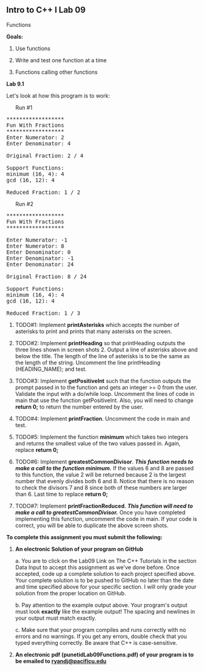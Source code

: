 ## Intro to C++ I Lab 09

Functions

**Goals:**

1.  Use functions

2.  Write and test one function at a time

3.  Functions calling other functions


**Lab 9.1**

Let's look at how this program is to work:

<ul>Run #1</ul>

<pre>
******************
Fun With Fractions
******************
Enter Numerator: 2
Enter Denominator: 4

Original Fraction: 2 / 4

Support Functions:
minimum (16, 4): 4
gcd (16, 12): 4

Reduced Fraction: 1 / 2
</pre>

<ul>Run #2</ul>

<pre>
******************
Fun With Fractions
******************

Enter Numerator: -1
Enter Numerator: 8
Enter Denominator: 0
Enter Denominator: -1
Enter Denominator: 24

Original Fraction: 8 / 24

Support Functions:
minimum (16, 4): 4
gcd (16, 12): 4

Reduced Fraction: 1 / 3
</pre>

1.  TODO#1: Implement **printAsterisks** which accepts the number of
    asterisks to print and prints that many asterisks on the screen.

2.  TODO#2: Implement **printHeading** so that printHeading outputs the
    three lines shown in screen shots 2. Output a line of asterisks
    above and below the title. The length of the line of asterisks is to
    be the same as the length of the string. Uncomment the line
    printHeading (HEADING_NAME); and test.

3.  TODO#3: Implement **getPositiveInt** such that the function outputs
    the prompt passed in to the function and gets an integer >= 0 from
    the user. Validate the input with a do/while loop. Uncomment the
    lines of code in main that use the function getPositiveInt. Also,
    you will need to change <b>return 0;</b> to return the number
    entered by the user.

4.  TODO#4: Implement **printFraction**. Uncomment the code in main and
    test.

5.  TODO#5: Implement the function **minimum** which takes two integers
    and returns the smallest value of the two values passed in. Again,
    replace <b>return 0;</b>

6.  TODO#6: Implement **greatestCommonDivisor**. ___This function needs to
    make a call to the function minimum.___ If the values 6 and 8 are
    passed to this function, the value 2 will be returned because 2 is
    the largest number that evenly divides both 6 and 8. Notice that
    there is no reason to check the divisors 7 and 8 since both of these
    numbers are larger than 6. Last time to replace <b>return 0;</b>

7.  TODO#7: Implement **printFractionReduced**. ___This function will need
    to make a call to greatestCommonDivisor.___ Once you have
    completed implementing this function, uncomment the code in main. If
    your code is correct, you will be able to duplicate the above screen
    shots.
    
**To complete this assignment you must submit the following:**

1.  **An electronic Solution of your program on GitHub**

    a.  You are to click on the Lab09 Link on The C++ Tutorials in the section Data Input to accept this
        assignment as we've done before. Once accepted, code up a
        complete solution to each project specified above. Your
        complete solution is to be pushed to GitHub no later than the
        date and time specified above for your specific section. I will
        only grade your solution from the proper location on GitHub.

    b.  Pay attention to the example output above. Your program's output
        must look **exactly** like the example output! The spacing and
        newlines in your output must match exactly.

    c.  Make sure that your program compiles and runs correctly with no
        errors and no warnings. If you get any errors, double check that
        you typed everything correctly. Be aware that C++ is
        case-sensitive.

2.  **An electronic pdf (punetidLab09Functions.pdf) 
of your program is to be emailed to ryandj@pacificu.edu**
